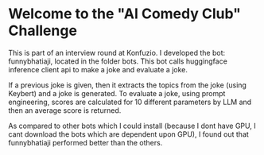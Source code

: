 # Welcome to the "AI Comedy Club" Challenge


This is part of an interview round at Konfuzio. I developed the bot: funnybhatiaji, located in the folder bots.
This bot calls huggingface inference client api to make a joke and evaluate a joke.

If a previous joke is given, then it extracts the topics from the joke (using Keybert) and a joke is generated.
To evaluate a joke, using prompt engineering, scores are calculated for 10 different parameters by LLM and then an average score is returned.

As compared to other bots which I could install (because I dont have GPU, I cant download the bots which are dependent upon GPU), I found out that funnybhatiaji performed better than the others.
